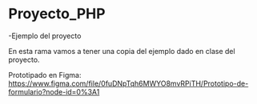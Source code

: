 # Proyecto_PHP
-Ejemplo del proyecto

En esta rama vamos a tener una copia del ejemplo dado en clase del proyecto.

Prototipado en Figma: https://www.figma.com/file/0fuDNpTqh6MWYO8mvRPiTH/Prototipo-de-formulario?node-id=0%3A1
